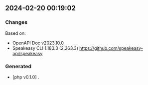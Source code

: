 

## 2024-02-20 00:19:02
### Changes
Based on:
- OpenAPI Doc v2023.10.0 
- Speakeasy CLI 1.183.3 (2.263.3) https://github.com/speakeasy-api/speakeasy
### Generated
- [php v0.1.0] .
